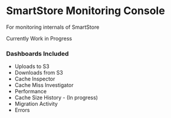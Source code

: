 # SmartStore Monitoring Console
For monitoring internals of SmartStore

Currently Work in Progress

### Dashboards Included
* Uploads to S3
* Downloads from S3
* Cache Inspector
* Cache Miss Investigator
* Performance
* Cache Size History - (In progress)
* Migration Activity
* Errors
